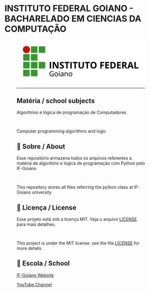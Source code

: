 # INSTITUTO FEDERAL GOIANO - BACHARELADO EM CIENCIAS DA COMPUTAÇÃO
<figure>

  <img src="logo IF-Goiano.png" alt="IF-Goiano logo">

---

## Matéria / school subjects

Algoritmos e lógica de programação de Computadores 

<br>

Computer programming algorithms and logic

## 🚀 Sobre / About

Esse repositório armazena todos os arquivos referentes a matéria de algoritimo e lógica de programação com Python pelo IF-Goiano
  
<br>
  
This repository stores all files referring the python class at IF-Goiano university

## 📝 Licença / License

Esse projeto está sob a licença MIT. Veja o arquivo [LICENSE](.github/LICENSE.md) para mais detalhes.

<br>

This project is under the MIT license. see the file [LICENSE](.github/LICENSE.md) for more details.

## 🏫 Escola / School 

[IF-Goiano Website](https://ifgoiano.edu.br/home/index.php)

[YouTube Channel](https://www.youtube.com/user/ifgoiano)



